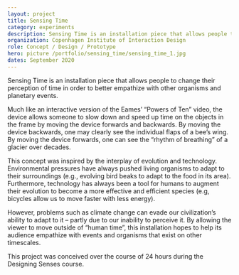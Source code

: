 ```yaml
---
layout: project
title: Sensing Time
category: experiments
description: Sensing Time is an installation piece that allows people to change their perception of time in order to better empathize with other organisms and planetary events.
organization: Copenhagen Institute of Interaction Design
role: Concept / Design / Prototype
hero: picture /portfolio/sensing_time/sensing_time_1.jpg
dates: September 2020
---
```


<div class="row">
	<div class="col-md-6 col-md-offset-6" markdown="1">

Sensing Time is an installation piece that allows people to change their perception of time in order to better empathize with other organisms and planetary events.

Much like an interactive version of the Eames’ “Powers of Ten” video, the device allows someone to slow down and speed up time on the objects in the frame by moving the device forwards and backwards. By moving the device backwards, one may clearly see the individual flaps of a bee’s wing. By moving the device forwards, one can see the “rhythm of breathing” of a glacier over decades.

This concept was inspired by the interplay of evolution and technology. Environmental pressures have always pushed living organisms to adapt to their surroundings (e.g., evolving bird beaks to adapt to the food in its area). Furthermore, technology has always been a tool for humans to augment their evolution to become a more effective and efficient species (e.g, bicycles allow us to move faster with less energy).

However, problems such as climate change can evade our civilization’s ability to adapt to it – partly due to our inability to perceive it. By allowing the viewer to move outside of “human time”, this installation hopes to help its audience empathize with events and organisms that exist on other timescales.

This project was conceived over the course of 24 hours during the Designing Senses course.
		
</div>
</div>